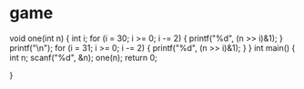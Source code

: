 # game
void one(int n)
{
		int i;
		for (i = 30; i >= 0; i -= 2)
		{
			printf("%d", (n >> i)&1);
		}
		printf("\n");
		for (i = 31; i >= 0; i -= 2)
		{
			printf("%d", (n >> i)&1);
		}
}
int main()
{
	int n;
	scanf("%d", &n);
	one(n);
	return 0;
	
}

